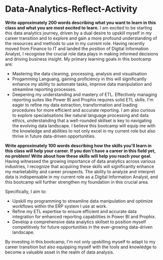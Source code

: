 # Data-Analytics-Reflect-Activity

**Write approximately 200 words describing what you want to learn in this class and what you are most excited to learn.**
I am excited to be starting this data analytics journey, driven by a dual desire to upskill myself in my career transition and to explore and gain a more profound understanding of the resources and methods to use in my current role. Having recently moved from Finance to IT and landed the position of Digital Information Analyst, I recognise the crucial role data plays in making informed decisions and driving business insight. 
My primary learning goals in this bootcamp are:
- Mastering the data cleaning, processing, analysis and visualisation
- Progamming Languang, gaining proficiency in this will significantly enhance my ability to automate tasks, improve data manipulation and streamline reporting processes.
- Deepening my understanding and mastery of ETL. Effectively managing reporting suites like Power BI and Prophix requires solid ETL skills. I'm eager to refine my data extraction, transformation and loading procedures for more efficient and accurate reporting.
I am also curious to explore specialisations like natural language processing and data ethics, understanding that a well-rounded skillset is key to navigating the evolving data landscape. I believe this bootcamp will equip me with the knowledge and abilities to not only excel in my current role but also thrive in future data-driven opportunities.

**Write approximately 100 words describing how the skills you'll learn in this class will help your career. If you don't have a career in this field yet, no problem! Write about how these skills will help you reach your goal.**
Having witnessed the growing importance of data analytics across various industries, I recognize that acquiring these skills will significantly enhance my marketability and career prospects. The ability to analyze and interpret data is indispensable in my current role as a Digital Information Analyst, and this bootcamp will further strengthen my foundation in this crucial area.

Specifically, I aim to:
- Upskill my programming to streamline data manipulation and optimize workflows within the ERP system I use at work.
- Refine my ETL expertise to ensure efficient and accurate data integration for enhanced reporting capabilities in Power BI and Prophix.
- Develop a comprehensive data analytics skillset to position myself competitively for future opportunities in the ever-growing data-driven landscape.

By investing in this bootcamp, I'm not only upskilling myself to adapt to my career transition but also equipping myself with the tools and knowledge to become a valuable asset in the realm of data analysis.
